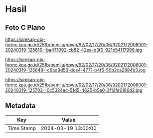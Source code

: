 # Hasil

## Foto C Plano

https://sirekap-obj-formc.kpu.go.id/25fb/pemilu/ppwp/92/02/17/20/06/9202172006001-20240319-125616--ba471092-cb82-42ea-b3f0-921b54117999.jpg

https://sirekap-obj-formc.kpu.go.id/25fb/pemilu/ppwp/92/02/17/20/06/9202172006001-20240319-125648--c6ad9d53-dce4-4771-b4f5-50b2ca2884b3.jpg

https://sirekap-obj-formc.kpu.go.id/25fb/pemilu/ppwp/92/02/17/20/06/9202172006001-20240319-125702--0c5324ec-51d5-4625-b5e0-3f12fa6186d2.jpg


## Metadata

| Key        | Value               |
| ---------- | ------------------- |
| Time Stamp | 2024-03-19 13:00:00 |



